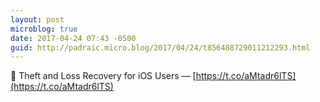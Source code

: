 ```yaml
---
layout: post
microblog: true
date: 2017-04-24 07:43 -0500
guid: http://padraic.micro.blog/2017/04/24/t856488729011212293.html
---
```

🔗 Theft and Loss Recovery for iOS Users — [https://t.co/aMtadr6lTS](https://t.co/aMtadr6lTS)
